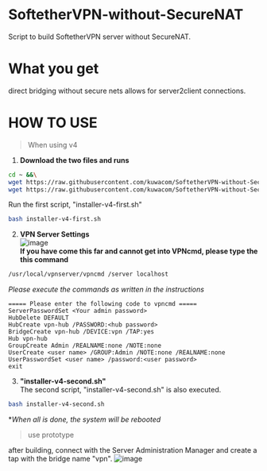 # SoftetherVPN-without-SecureNAT
Script to build SoftetherVPN server without SecureNAT.

# What you get
direct bridging without secure nets allows for server2client connections.

# HOW TO USE 
> When using v4
  1. **Download the two files and runs**<br>
  ```bash
  cd ~ &&\
  wget https://raw.githubusercontent.com/kuwacom/SoftetherVPN-without-SecureNAT/main/installer-v4-first.sh &&\
  wget https://raw.githubusercontent.com/kuwacom/SoftetherVPN-without-SecureNAT/main/installer-v4-second.sh
  ```
  Run the first script, "installer-v4-first.sh"
  ```bash
  bash installer-v4-first.sh
  ```
  2. **VPN Server Settings**<br>
  ![image](https://user-images.githubusercontent.com/83022348/170528332-52ce9585-2a61-4424-9b29-80931ce1038b.png)<br>
  **If you have come this far and cannot get into VPNcmd, please type the this command**
  ```bash
  /usr/local/vpnserver/vpncmd /server localhost
  ```
  *Please execute the commands as written in the instructions*<br>
  ```
  ===== Please enter the following code to vpncmd =====
  ServerPasswordSet <Your admin password>
  HubDelete DEFAULT
  HubCreate vpn-hub /PASSWORD:<hub password>
  BridgeCreate vpn-hub /DEVICE:vpn /TAP:yes
  Hub vpn-hub
  GroupCreate Admin /REALNAME:none /NOTE:none
  UserCreate <user name> /GROUP:Admin /NOTE:none /REALNAME:none
  UserPasswordSet <user name> /password:<user password>
  exit
  ```
  3. **"installer-v4-second.sh"**<br>
  The second script, "installer-v4-second.sh" is also executed.
  ```bash
  bash installer-v4-second.sh
  ```
  **When all is done, the system will be rebooted*<br>

> use prototype

after building, connect with the Server Administration Manager and create a tap with the bridge name "vpn".
![image](https://user-images.githubusercontent.com/83022348/170460804-25d9f3c9-b711-493f-8391-a2a8aa4a305d.png)
